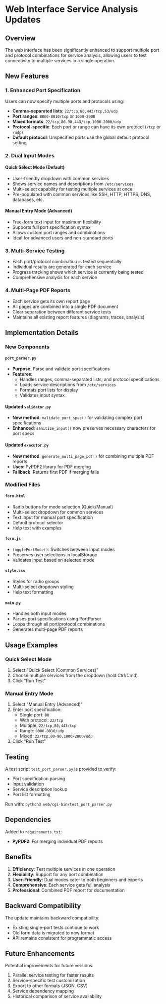 # Web Interface Service Analysis Updates

## Overview
The web interface has been significantly enhanced to support multiple port and protocol combinations for service analysis, allowing users to test connectivity to multiple services in a single operation.

## New Features

### 1. Enhanced Port Specification
Users can now specify multiple ports and protocols using:
- **Comma-separated lists**: `22/tcp,80,443/tcp,53/udp`
- **Port ranges**: `8000-8010/tcp` or `1000-2000`
- **Mixed formats**: `22/tcp,80-90,443/tcp,1000-2000/udp`
- **Protocol-specific**: Each port or range can have its own protocol (`/tcp` or `/udp`)
- **Default protocol**: Unspecified ports use the global default protocol setting

### 2. Dual Input Modes

#### Quick Select Mode (Default)
- User-friendly dropdown with common services
- Shows service names and descriptions from `/etc/services`
- Multi-select capability for testing multiple services at once
- Pre-populated with common services like SSH, HTTP, HTTPS, DNS, databases, etc.

#### Manual Entry Mode (Advanced)
- Free-form text input for maximum flexibility
- Supports full port specification syntax
- Allows custom port ranges and combinations
- Ideal for advanced users and non-standard ports

### 3. Multi-Service Testing
- Each port/protocol combination is tested sequentially
- Individual results are generated for each service
- Progress tracking shows which service is currently being tested
- Comprehensive analysis for each service

### 4. Multi-Page PDF Reports
- Each service gets its own report page
- All pages are combined into a single PDF document
- Clear separation between different service tests
- Maintains all existing report features (diagrams, traces, analysis)

## Implementation Details

### New Components

#### `port_parser.py`
- **Purpose**: Parse and validate port specifications
- **Features**:
  - Handles ranges, comma-separated lists, and protocol specifications
  - Loads service descriptions from `/etc/services`
  - Formats port lists for display
  - Validates input syntax

#### Updated `validator.py`
- **New method**: `validate_port_spec()` for validating complex port specifications
- **Enhanced**: `sanitize_input()` now preserves necessary characters for port specs

#### Updated `executor.py`
- **New method**: `generate_multi_page_pdf()` for combining multiple PDF reports
- **Uses**: PyPDF2 library for PDF merging
- **Fallback**: Returns first PDF if merging fails

### Modified Files

#### `form.html`
- Radio buttons for mode selection (Quick/Manual)
- Multi-select dropdown for common services
- Text input for manual port specification
- Default protocol selector
- Help text with examples

#### `form.js`
- `togglePortMode()`: Switches between input modes
- Preserves user selections in localStorage
- Validates input based on selected mode

#### `style.css`
- Styles for radio groups
- Multi-select dropdown styling
- Help text formatting

#### `main.py`
- Handles both input modes
- Parses port specifications using PortParser
- Loops through all port/protocol combinations
- Generates multi-page PDF reports

## Usage Examples

### Quick Select Mode
1. Select "Quick Select (Common Services)"
2. Choose multiple services from the dropdown (hold Ctrl/Cmd)
3. Click "Run Test"

### Manual Entry Mode
1. Select "Manual Entry (Advanced)"
2. Enter port specification:
   - Single port: `80`
   - With protocol: `22/tcp`
   - Multiple: `22/tcp,80,443/tcp`
   - Range: `8000-8010/udp`
   - Mixed: `22/tcp,80-90,1000-2000/udp`
3. Click "Run Test"

## Testing

A test script `test_port_parser.py` is provided to verify:
- Port specification parsing
- Input validation
- Service description lookup
- Port list formatting

Run with: `python3 web/cgi-bin/test_port_parser.py`

## Dependencies

Added to `requirements.txt`:
- **PyPDF2**: For merging individual PDF reports

## Benefits

1. **Efficiency**: Test multiple services in one operation
2. **Flexibility**: Support for any port combination
3. **User-Friendly**: Dual modes cater to both beginners and experts
4. **Comprehensive**: Each service gets full analysis
5. **Professional**: Combined PDF report for documentation

## Backward Compatibility

The update maintains backward compatibility:
- Existing single-port tests continue to work
- Old form data is migrated to new format
- API remains consistent for programmatic access

## Future Enhancements

Potential improvements for future versions:
1. Parallel service testing for faster results
2. Service-specific test customization
3. Export to other formats (JSON, CSV)
4. Service dependency mapping
5. Historical comparison of service availability